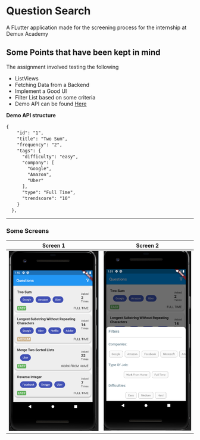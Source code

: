 # Question Search

A FLutter application made for the screening process for the internship at Demux Academy

## Some Points that have been kept in mind

The assignment involved testing the following
- ListViews
- Fetching Data from a Backend
- Implement a Good UI
- Filter List based on some criteria
- Demo API can be found [Here](http://gtxtreme.me/static/scratch.json)

**Demo API structure**
```
{
    "id": "1",
    "title": "Two Sum",
    "frequency": "2",
    "tags": {
      "difficulty": "easy",
      "company": [
        "Google",
        "Amazon",
        "Uber"
      ],
      "type": "Full Time",
      "trendscore": "10"
    }
  },
```

<hr>

### Some Screens

| Screen 1      | Screen 2
|---   	|---   	
|![](screens/screen_1.png) |![](screens/screen_2.png)
